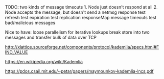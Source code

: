 TODO:
    two kinds of message timeouts
        1. Node just doesn't respond at all
        2. Node accepts the message, but doesn't send a netmsg response
    test refresh
    test expiration
    test replication
    responseMap message timeouts
    test bad/malicious messages

Nice to have:
    loose parallelism for iterative lookups
    break store into two messages and transfer bulk of data over TCP

http://xlattice.sourceforge.net/components/protocol/kademlia/specs.html#FIND_VALUE

https://en.wikipedia.org/wiki/Kademlia

https://pdos.csail.mit.edu/~petar/papers/maymounkov-kademlia-lncs.pdf
